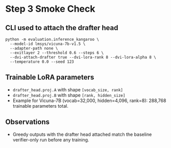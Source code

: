 # Step 3 Smoke Check

## CLI used to attach the drafter head
```
python -m evaluation.inference_kangaroo \
  --model-id lmsys/vicuna-7b-v1.5 \
  --adapter-path none \
  --exitlayer 2 --threshold 0.6 --steps 6 \
  --dvi-attach-drafter true --dvi-lora-rank 8 --dvi-lora-alpha 8 \
  --temperature 0.0 --seed 123
```

## Trainable LoRA parameters
- `drafter_head.proj.A` with shape `[vocab_size, rank]`
- `drafter_head.proj.B` with shape `[rank, hidden_size]`
- Example for Vicuna-7B (vocab=32,000, hidden=4,096, rank=8): 288,768 trainable parameters total.

## Observations
- Greedy outputs with the drafter head attached match the baseline verifier-only run before any training.
